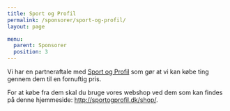 ```yaml
---
title: Sport og Profil
permalink: /sponsorer/sport-og-profil/
layout: page

menu:
  parent: Sponsorer
  position: 3
---
```

Vi har en partneraftale med [Sport og Profil](http://sportogprofil.dk/) som gør at vi kan købe ting gennem dem til en fornuftig pris.

For at købe fra dem skal du bruge vores webshop ved dem som kan findes på denne hjemmeside: <http://sportogprofil.dk/shop/>.
